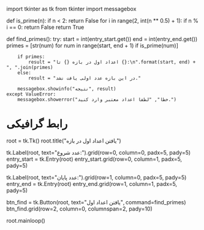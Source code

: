 import tkinter as tk
from tkinter import messagebox

def is_prime(n):
    if n < 2:
        return False
    for i in range(2, int(n ** 0.5) + 1):
        if n % i == 0:
            return False
    return True

def find_primes():
    try:
        start = int(entry_start.get())
        end = int(entry_end.get())
        primes = [str(num) for num in range(start, end + 1) if is_prime(num)]
        
        if primes:
            result = "اعداد اول در بازه {} تا {}:\n".format(start, end) + ", ".join(primes)
        else:
            result = "در این بازه عدد اولی یافت نشد."
        
        messagebox.showinfo("نتیجه", result)
    except ValueError:
        messagebox.showerror("خطا", "لطفا اعداد معتبر وارد کنید.")

# رابط گرافیکی
root = tk.Tk()
root.title("یافتن اعداد اول در بازه")

tk.Label(root, text="عدد شروع:").grid(row=0, column=0, padx=5, pady=5)
entry_start = tk.Entry(root)
entry_start.grid(row=0, column=1, padx=5, pady=5)

tk.Label(root, text="عدد پایان:").grid(row=1, column=0, padx=5, pady=5)
entry_end = tk.Entry(root)
entry_end.grid(row=1, column=1, padx=5, pady=5)

btn_find = tk.Button(root, text="یافتن اعداد اول", command=find_primes)
btn_find.grid(row=2, column=0, columnspan=2, pady=10)

root.mainloop()
